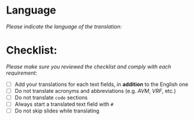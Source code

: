 # Language

_Please indicate the language of the translation:_

# Checklist:

_Please make sure you reviewed the checklist and comply with each requirement:_

- [ ] Add your translations for each text fields, in **addition** to the English one
- [ ] Do not translate acronyms and abbreviations (e.g. _AVM_, _VRF_, etc.)
- [ ] Do not translate `code` sections
- [ ] Always start a translated text field with `#`
- [ ] Do not skip slides while translating
